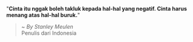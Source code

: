 "**Cinta itu nggak boleh takluk kepada hal-hal yang negatif. Cinta harus menang atas hal-hal buruk.**"

> ~ _By Stanley Meulen_  
Penulis dari Indonesia
